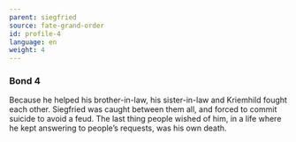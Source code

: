 ```yaml
---
parent: siegfried
source: fate-grand-order
id: profile-4
language: en
weight: 4
---
```


### Bond 4

Because he helped his brother-in-law, his sister-in-law and Kriemhild fought each other. Siegfried was caught between them all, and forced to commit suicide to avoid a feud.
The last thing people wished of him, in a life where he kept answering to people’s requests, was his own death.
